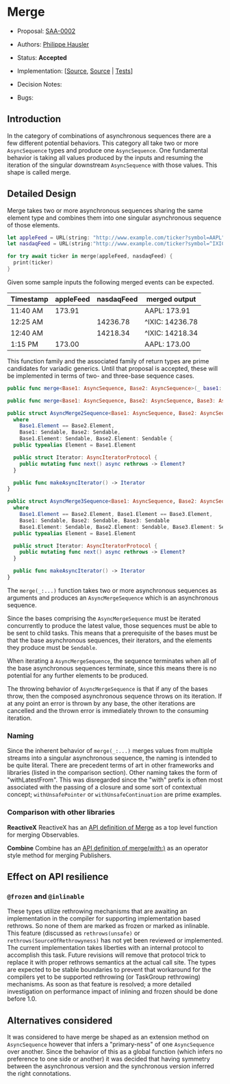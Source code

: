 # Merge

* Proposal: [SAA-0002](https://github.com/apple/swift-async-algorithms/blob/main/Evolution/0002-merge.md)
* Authors: [Philippe Hausler](https://github.com/phausler)
* Status: **Accepted**

* Implementation: [[Source](https://github.com/apple/swift-async-algorithms/blob/main/Sources/AsyncAlgorithms/Merge/AsyncMerge2Sequence.swift), [Source](https://github.com/apple/swift-async-algorithms/blob/main/Sources/AsyncAlgorithms/Merge/AsyncMerge3Sequence.swift) | 
[Tests](https://github.com/apple/swift-async-algorithms/blob/main/Tests/AsyncAlgorithmsTests/TestMerge.swift)]
* Decision Notes: 
* Bugs: 

## Introduction

In the category of combinations of asynchronous sequences there are a few different potential behaviors. This category all take two or more `AsyncSequence` types and produce one `AsyncSequence`. One fundamental behavior is taking all values produced by the inputs and resuming the iteration of the singular downstream `AsyncSequence` with those values. This shape is called merge.

## Detailed Design

Merge takes two or more asynchronous sequences sharing the same element type and combines them into one singular asynchronous sequence of those elements.

```swift
let appleFeed = URL(string: "http://www.example.com/ticker?symbol=AAPL")!.lines.map { "AAPL: " + $0 }
let nasdaqFeed = URL(string:"http://www.example.com/ticker?symbol=^IXIC")!.lines.map { "^IXIC: " + $0 }

for try await ticker in merge(appleFeed, nasdaqFeed) {
  print(ticker)
}
```

Given some sample inputs the following merged events can be expected.

| Timestamp   | appleFeed | nasdaqFeed | merged output   |                 
| ----------- | --------- | ---------- | --------------- |
| 11:40 AM    | 173.91    |            | AAPL: 173.91    |
| 12:25 AM    |           | 14236.78   | ^IXIC: 14236.78 |
| 12:40 AM    |           | 14218.34   | ^IXIC: 14218.34 |
|  1:15 PM    | 173.00    |            | AAPL: 173.00    |

This function family and the associated family of return types are prime candidates for variadic generics. Until that proposal is accepted, these will be implemented in terms of two- and three-base sequence cases.

```swift
public func merge<Base1: AsyncSequence, Base2: AsyncSequence>(_ base1: Base1, _ base2: Base2) -> AsyncMerge2Sequence<Base1, Base2>

public func merge<Base1: AsyncSequence, Base2: AsyncSequence, Base3: AsyncSequence>(_ base1: Base1, _ base2: Base2, _ base3: Base3) -> AsyncMerge3Sequence<Base1, Base2, Base3>

public struct AsyncMerge2Sequence<Base1: AsyncSequence, Base2: AsyncSequence>: Sendable
  where
    Base1.Element == Base2.Element,
    Base1: Sendable, Base2: Sendable,
    Base1.Element: Sendable, Base2.Element: Sendable {
  public typealias Element = Base1.Element

  public struct Iterator: AsyncIteratorProtocol {
    public mutating func next() async rethrows -> Element?
  }

  public func makeAsyncIterator() -> Iterator
}

public struct AsyncMerge3Sequence<Base1: AsyncSequence, Base2: AsyncSequence, Base3: AsyncSequence>: Sendable
  where
    Base1.Element == Base2.Element, Base1.Element == Base3.Element,
    Base1: Sendable, Base2: Sendable, Base3: Sendable
    Base1.Element: Sendable, Base2.Element: Sendable, Base3.Element: Sendable {
  public typealias Element = Base1.Element

  public struct Iterator: AsyncIteratorProtocol {
    public mutating func next() async rethrows -> Element?
  }

  public func makeAsyncIterator() -> Iterator
}

```

The `merge(_:...)` function takes two or more asynchronous sequences as arguments and produces an `AsyncMergeSequence` which is an asynchronous sequence.

Since the bases comprising the `AsyncMergeSequence` must be iterated concurrently to produce the latest value,  those sequences must be able to be sent to child tasks. This means that a prerequisite of the bases must be that the base asynchronous sequences, their iterators, and the elements they produce must be `Sendable`. 

When iterating a `AsyncMergeSequence`, the sequence terminates when all of the base asynchronous sequences terminate, since this means there is no potential for any further elements to be produced. 

The throwing behavior of `AsyncMergeSequence` is that if any of the bases throw, then the composed asynchronous sequence throws on its iteration. If at any point an error is thrown by any base, the other iterations are cancelled and the thrown error is immediately thrown to the consuming iteration.

### Naming

Since the inherent behavior of `merge(_:...)` merges values from multiple streams into a singular asynchronous sequence, the naming is intended to be quite literal. There are precedent terms of art in other frameworks and libraries (listed in the comparison section). Other naming takes the form of "withLatestFrom". This was disregarded since the "with" prefix is often most associated with the passing of a closure and some sort of contextual concept; `withUnsafePointer` or `withUnsafeContinuation` are prime examples.

### Comparison with other libraries

**ReactiveX** ReactiveX has an [API definition of Merge](https://reactivex.io/documentation/operators/merge.html) as a top level function for merging Observables.

**Combine** Combine has an [API definition of merge(with:)](https://developer.apple.com/documentation/combine/publisher/merge(with:)-7qt71/) as an operator style method for merging Publishers.

## Effect on API resilience

### `@frozen` and `@inlinable`

These types utilize rethrowing mechanisms that are awaiting an implementation in the compiler for supporting implementation based rethrows. So none of them are marked as frozen or marked as inlinable. This feature (discussed as `rethrows(unsafe)` or `rethrows(SourceOfRethrowyness)` has not yet been reviewed or implemented. The current implementation takes liberties with an internal protocol to accomplish this task. Future revisions will remove that protocol trick to replace it with proper rethrows semantics at the actual call site. The types are expected to be stable boundaries to prevent that workaround for the compilers yet to be supported rethrowing (or TaskGroup rethrowing) mechanisms. As soon as that feature is resolved; a more detailed investigation on performance impact of inlining and frozen should be done before 1.0.

## Alternatives considered

It was considered to have merge be shaped as an extension method on `AsyncSequence` however that infers a "primary-ness" of one `AsyncSequence` over another. Since the behavior of this as a global function (which infers no preference to one side or another) it was decided that having symmetry between the asynchronous version and the synchronous version inferred the right connotations.
